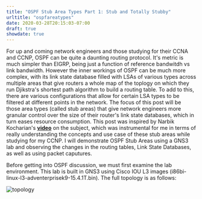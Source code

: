 ```yaml
---
title: "OSPF Stub Area Types Part 1: Stub and Totally Stubby"
urltitle: "ospfareatypes"
date: 2020-03-28T20:15:03-07:00
draft: true
showdate: true
---
```


For up and coming network engineers and those studying for their CCNA and CCNP, OSPF can be quite a daunting routing protocol. It's metric is much simpler than EIGRP, being just a function of reference bandwitdh vs link bandwidth. However the inner workings of OSPF can be much more complex, with its link state database filled with LSAs of various types across multiple areas that give routers a whole map of the toplogy on which they run Djikstra's shortest path algorithm to build a routing table. To add to this, there are various configurations that allow for certain LSA types to be filtered at different points in the network. The focus of this post will be those area types (called stub areas) that give network engineers more granular control over the size of their router's link state databases, which in turn eases resource consumption. This post was inspired by Narbik Kocharian's [__video__](https://www.youtube.com/watch?v=cM3OI_ZyRuQ) on the subject, which was instrumental for me in terms of really understanding the concepts and use case of these stub areas while studying for my CCNP. I will demonstrate OSPF Stub Areas using a GNS3 lab and observing the changes in the routing tables, Link State Databases, as well as using packet caputures.   <!--more--> 

Before getting into OSPF discussion, we must first examine the lab environment. This lab is built in GNS3 using Cisco IOU L3 images (i86bi-linux-l3-adventerprisek9-15.4.1T.bin). The full topology is as follows:

![topology](/images/topology.png)

